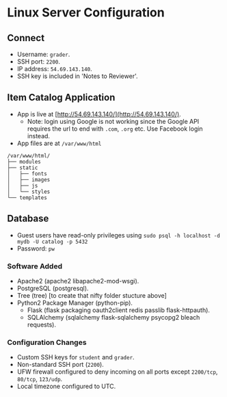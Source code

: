 # Linux Server Configuration

## Connect
* Username: `grader`.
* SSH port: `2200`.
* IP address: `54.69.143.140`.
* SSH key is included in 'Notes to Reviewer'.

## Item Catalog Application
* App is live at [http://54.69.143.140/](http://54.69.143.140/).
  * Note: login using Google is not working since the Google API requires the url to end with `.com`, `.org` etc. Use Facebook login instead.
* App files are at `/var/www/html`
```
/var/www/html/
├── modules
├── static
│   ├── fonts
│   ├── images
│   ├── js
│   └── styles
└── templates
```
## Database
* Guest users have read-only privileges using `sudo psql -h localhost -d mydb -U catalog -p 5432`
* Password: `pw`

### Software Added
* Apache2 (apache2 libapache2-mod-wsgi).
* PostgreSQL (postgresql).
* Tree (tree) [to create that nifty folder stucture above]
* Python2 Package Manager (python-pip).
  * Flask (flask packaging oauth2client redis passlib flask-httpauth).
  * SQLAlchemy (sqlalchemy flask-sqlalchemy psycopg2 bleach requests).

### Configuration Changes
* Custom SSH keys for `student` and `grader`.
* Non-standard SSH port (`2200`).
* UFW firewall configured to deny incoming on all ports except `2200/tcp`, `80/tcp`, `123/udp`.
* Local timezone configured to UTC.